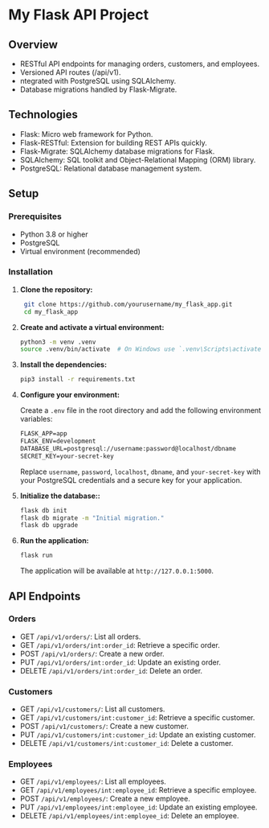 # My Flask API Project


## Overview

- RESTful API endpoints for managing orders, customers, and employees.
- Versioned API routes (/api/v1).
- ntegrated with PostgreSQL using SQLAlchemy.
- Database migrations handled by Flask-Migrate.


## Technologies

- Flask: Micro web framework for Python.
- Flask-RESTful: Extension for building REST APIs quickly.
- Flask-Migrate: SQLAlchemy database migrations for Flask.
- SQLAlchemy: SQL toolkit and Object-Relational Mapping (ORM) library.
- PostgreSQL: Relational database management system.


## Setup

### Prerequisites

- Python 3.8 or higher
- PostgreSQL
- Virtual environment (recommended)

### Installation

1. **Clone the repository:**

   ```bash
    git clone https://github.com/yourusername/my_flask_app.git
    cd my_flask_app
    ```

2. **Create and activate a virtual environment:**

    ```bash
    python3 -m venv .venv
    source .venv/bin/activate  # On Windows use `.venv\Scripts\activate`
    ```

3. **Install the dependencies:**

    ```bash
    pip3 install -r requirements.txt
    ```

4. **Configure your environment:**

    Create a `.env` file in the root directory and add the following environment variables:

    ```txt
    FLASK_APP=app
    FLASK_ENV=development
    DATABASE_URL=postgresql://username:password@localhost/dbname
    SECRET_KEY=your-secret-key
    ```

    Replace `username`, `password`, `localhost`, `dbname`, and `your-secret-key` with your PostgreSQL credentials and a secure key for your application.

5. **Initialize the database::**

    ```bash
    flask db init
    flask db migrate -m "Initial migration."
    flask db upgrade
    ```

6. **Run the application:**

    ```bash
    flask run
    ```
    The application will be available at `http://127.0.0.1:5000`.

## API Endpoints

### Orders

- GET `/api/v1/orders/`: List all orders.
- GET `/api/v1/orders/int:order_id`: Retrieve a specific order.
- POST `/api/v1/orders/`: Create a new order.
- PUT `/api/v1/orders/int:order_id`: Update an existing order.
- DELETE `/api/v1/orders/int:order_id`: Delete an order.

### Customers
- GET `/api/v1/customers/`: List all customers.
- GET `/api/v1/customers/int:customer_id`: Retrieve a specific customer.
- POST `/api/v1/customers/`: Create a new customer.
- PUT `/api/v1/customers/int:customer_id`: Update an existing customer.
- DELETE `/api/v1/customers/int:customer_id`: Delete a customer.

### Employees
- GET `/api/v1/employees/`: List all employees.
- GET `/api/v1/employees/int:employee_id`: Retrieve a specific employee.
- POST `/api/v1/employees/`: Create a new employee.
- PUT `/api/v1/employees/int:employee_id`: Update an existing employee.
- DELETE `/api/v1/employees/int:employee_id`: Delete an employee.
